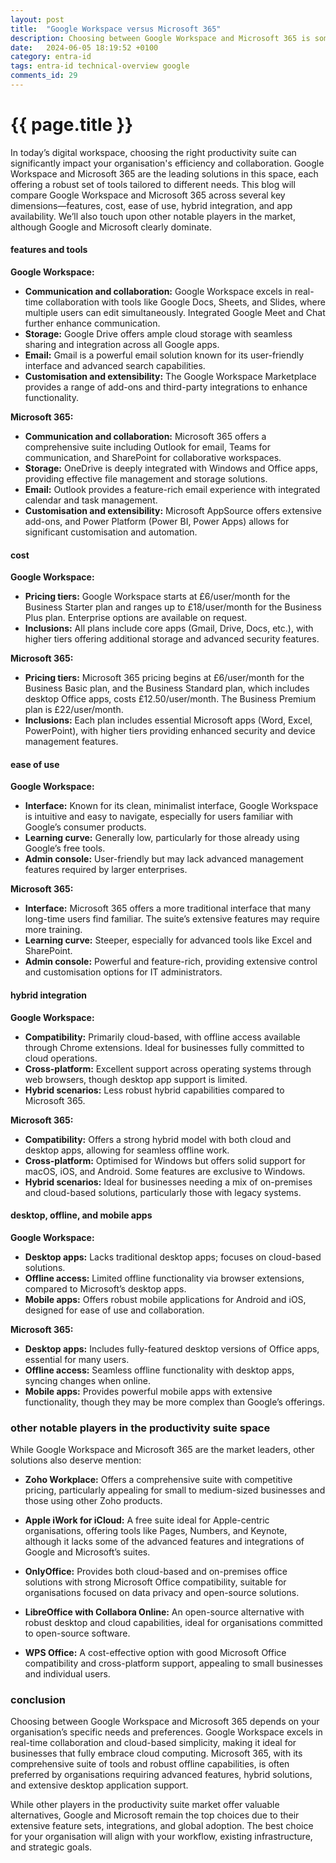 ```yaml
---
layout: post
title:  "Google Workspace versus Microsoft 365"
description: Choosing between Google Workspace and Microsoft 365 is sometimes a difficult choice.  What makes one stand out above the other?
date:   2024-06-05 18:19:52 +0100
category: entra-id
tags: entra-id technical-overview google
comments_id: 29
---
```

<h1>{{ page.title }}</h1>

In today’s digital workspace, choosing the right productivity suite can significantly impact your organisation's efficiency and collaboration. Google Workspace and Microsoft 365 are the leading solutions in this space, each offering a robust set of tools tailored to different needs. This blog will compare Google Workspace and Microsoft 365 across several key dimensions—features, cost, ease of use, hybrid integration, and app availability. We’ll also touch upon other notable players in the market, although Google and Microsoft clearly dominate.

#### features and tools

**Google Workspace:**
- **Communication and collaboration:** Google Workspace excels in real-time collaboration with tools like Google Docs, Sheets, and Slides, where multiple users can edit simultaneously. Integrated Google Meet and Chat further enhance communication.
- **Storage:** Google Drive offers ample cloud storage with seamless sharing and integration across all Google apps.
- **Email:** Gmail is a powerful email solution known for its user-friendly interface and advanced search capabilities.
- **Customisation and extensibility:** The Google Workspace Marketplace provides a range of add-ons and third-party integrations to enhance functionality.

**Microsoft 365:**
- **Communication and collaboration:** Microsoft 365 offers a comprehensive suite including Outlook for email, Teams for communication, and SharePoint for collaborative workspaces.
- **Storage:** OneDrive is deeply integrated with Windows and Office apps, providing effective file management and storage solutions.
- **Email:** Outlook provides a feature-rich email experience with integrated calendar and task management.
- **Customisation and extensibility:** Microsoft AppSource offers extensive add-ons, and Power Platform (Power BI, Power Apps) allows for significant customisation and automation.

#### cost

**Google Workspace:**
- **Pricing tiers:** Google Workspace starts at £6/user/month for the Business Starter plan and ranges up to £18/user/month for the Business Plus plan. Enterprise options are available on request.
- **Inclusions:** All plans include core apps (Gmail, Drive, Docs, etc.), with higher tiers offering additional storage and advanced security features.

**Microsoft 365:**
- **Pricing tiers:** Microsoft 365 pricing begins at £6/user/month for the Business Basic plan, and the Business Standard plan, which includes desktop Office apps, costs £12.50/user/month. The Business Premium plan is £22/user/month.
- **Inclusions:** Each plan includes essential Microsoft apps (Word, Excel, PowerPoint), with higher tiers providing enhanced security and device management features.

#### ease of use

**Google Workspace:**
- **Interface:** Known for its clean, minimalist interface, Google Workspace is intuitive and easy to navigate, especially for users familiar with Google’s consumer products.
- **Learning curve:** Generally low, particularly for those already using Google’s free tools.
- **Admin console:** User-friendly but may lack advanced management features required by larger enterprises.

**Microsoft 365:**
- **Interface:** Microsoft 365 offers a more traditional interface that many long-time users find familiar. The suite’s extensive features may require more training.
- **Learning curve:** Steeper, especially for advanced tools like Excel and SharePoint.
- **Admin console:** Powerful and feature-rich, providing extensive control and customisation options for IT administrators.

#### hybrid integration

**Google Workspace:**
- **Compatibility:** Primarily cloud-based, with offline access available through Chrome extensions. Ideal for businesses fully committed to cloud operations.
- **Cross-platform:** Excellent support across operating systems through web browsers, though desktop app support is limited.
- **Hybrid scenarios:** Less robust hybrid capabilities compared to Microsoft 365.

**Microsoft 365:**
- **Compatibility:** Offers a strong hybrid model with both cloud and desktop apps, allowing for seamless offline work.
- **Cross-platform:** Optimised for Windows but offers solid support for macOS, iOS, and Android. Some features are exclusive to Windows.
- **Hybrid scenarios:** Ideal for businesses needing a mix of on-premises and cloud-based solutions, particularly those with legacy systems.

#### desktop, offline, and mobile apps

**Google Workspace:**
- **Desktop apps:** Lacks traditional desktop apps; focuses on cloud-based solutions.
- **Offline access:** Limited offline functionality via browser extensions, compared to Microsoft’s desktop apps.
- **Mobile apps:** Offers robust mobile applications for Android and iOS, designed for ease of use and collaboration.

**Microsoft 365:**
- **Desktop apps:** Includes fully-featured desktop versions of Office apps, essential for many users.
- **Offline access:** Seamless offline functionality with desktop apps, syncing changes when online.
- **Mobile apps:** Provides powerful mobile apps with extensive functionality, though they may be more complex than Google’s offerings.

### other notable players in the productivity suite space

While Google Workspace and Microsoft 365 are the market leaders, other solutions also deserve mention:

- **Zoho Workplace:** Offers a comprehensive suite with competitive pricing, particularly appealing for small to medium-sized businesses and those using other Zoho products.

- **Apple iWork for iCloud:** A free suite ideal for Apple-centric organisations, offering tools like Pages, Numbers, and Keynote, although it lacks some of the advanced features and integrations of Google and Microsoft’s suites.

- **OnlyOffice:** Provides both cloud-based and on-premises office solutions with strong Microsoft Office compatibility, suitable for organisations focused on data privacy and open-source solutions.

- **LibreOffice with Collabora Online:** An open-source alternative with robust desktop and cloud capabilities, ideal for organisations committed to open-source software.

- **WPS Office:** A cost-effective option with good Microsoft Office compatibility and cross-platform support, appealing to small businesses and individual users.

### conclusion

Choosing between Google Workspace and Microsoft 365 depends on your organisation’s specific needs and preferences. Google Workspace excels in real-time collaboration and cloud-based simplicity, making it ideal for businesses that fully embrace cloud computing. Microsoft 365, with its comprehensive suite of tools and robust offline capabilities, is often preferred by organisations requiring advanced features, hybrid solutions, and extensive desktop application support.

While other players in the productivity suite market offer valuable alternatives, Google and Microsoft remain the top choices due to their extensive feature sets, integrations, and global adoption. The best choice for your organisation will align with your workflow, existing infrastructure, and strategic goals.
